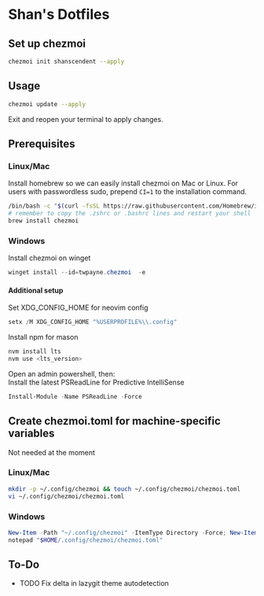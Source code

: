 # Shan's Dotfiles

## Set up chezmoi

```bash
chezmoi init shanscendent --apply
```

## Usage
```bash
chezmoi update --apply
```

Exit and reopen your terminal to apply changes.

## Prerequisites

### Linux/Mac

Install homebrew so we can easily install chezmoi on Mac or Linux. For users with passwordless sudo, prepend `CI=1` to the installation command.

```bash
/bin/bash -c "$(curl -fsSL https://raw.githubusercontent.com/Homebrew/install/HEAD/install.sh)"
# remember to copy the .zshrc or .bashrc lines and restart your shell
brew install chezmoi
```

### Windows

Install chezmoi on winget

```powershell
winget install --id=twpayne.chezmoi  -e
```


#### Additional setup

Set XDG_CONFIG_HOME for neovim config

```powershell
setx /M XDG_CONFIG_HOME "%USERPROFILE%\\.config"
```

Install npm for mason

```powershell
nvm install lts
nvm use <lts_version>
```

Open an admin powershell, then:  
Install the latest PSReadLine for Predictive IntelliSense

```powershell
Install-Module -Name PSReadLine -Force
```

## Create chezmoi.toml for machine-specific variables

Not needed at the moment

### Linux/Mac

```bash
mkdir -p ~/.config/chezmoi && touch ~/.config/chezmoi/chezmoi.toml
vi ~/.config/chezmoi/chezmoi.toml
```

### Windows

```powershell
New-Item -Path "~/.config/chezmoi" -ItemType Directory -Force; New-Item -Path "~/.config/chezmoi/chezmoi.toml" -ItemType File -Force
notepad "$HOME/.config/chezmoi/chezmoi.toml"
```


## To-Do

- TODO Fix delta in lazygit theme autodetection
